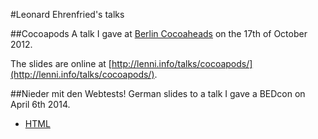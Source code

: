 #Leonard Ehrenfried's talks

##Cocoapods
A talk I gave at [Berlin Cocoaheads](http://cocoaheads-berlin.github.com/) on the 17th of October 2012.

The slides are online at [http://lenni.info/talks/cocoapods/](http://lenni.info/talks/cocoapods/).

##Nieder mit den Webtests!
German slides to a talk I gave a BEDcon on April 6th 2014.

- [HTML](http://leonard.io/talks/nieder-mit-den-webtests/)
